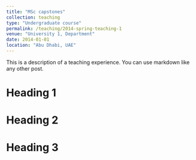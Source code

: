 ```yaml
---
title: "MSc capstones"
collection: teaching
type: "Undergraduate course"
permalink: /teaching/2014-spring-teaching-1
venue: "University 1, Department"
date: 2014-01-01
location: "Abu Dhabi, UAE"
---
```


This is a description of a teaching experience. You can use markdown like any other post.

Heading 1
======

Heading 2
======

Heading 3
======

